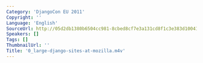 ```yaml
---
Category: 'DjangoCon EU 2011'
Copyright: ''
Language: 'English'
SourceUrl: http://05d2db1380b6504cc981-8cbed8cf7e3a131cd8f1c3e383d10041.r93.cf2.rackcdn.com/djangocon-eu-2011/0_large-django-sites-at-mozilla.m4v
Speakers: []
Tags: []
ThumbnailUrl: ''
Title: '0_large-django-sites-at-mozilla.m4v'
---
```


